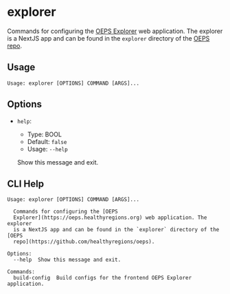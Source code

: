 
# explorer

Commands for configuring the [OEPS Explorer](https://oeps.healthyregions.org) web
application. The explorer is a NextJS app and can be found in the `explorer` directory of
the [OEPS repo](https://github.com/healthyregions/oeps).

## Usage

```
Usage: explorer [OPTIONS] COMMAND [ARGS]...
```

## Options
* `help`: 
  * Type: BOOL 
  * Default: `false`
  * Usage: `--help`

  Show this message and exit.



## CLI Help

```
Usage: explorer [OPTIONS] COMMAND [ARGS]...

  Commands for configuring the [OEPS
  Explorer](https://oeps.healthyregions.org) web application. The explorer
  is a NextJS app and can be found in the `explorer` directory of the [OEPS
  repo](https://github.com/healthyregions/oeps).

Options:
  --help  Show this message and exit.

Commands:
  build-config  Build configs for the frontend OEPS Explorer application.
```

